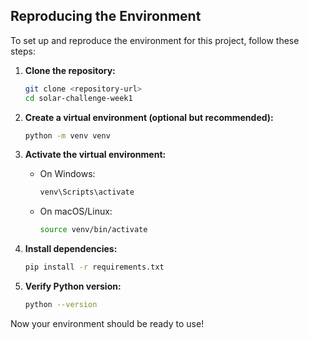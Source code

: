## Reproducing the Environment

To set up and reproduce the environment for this project, follow these steps:

1. **Clone the repository:**
   ```sh
   git clone <repository-url>
   cd solar-challenge-week1
   ```

2. **Create a virtual environment (optional but recommended):**
   ```sh
   python -m venv venv
   ```

3. **Activate the virtual environment:**
   - On Windows:
     ```sh
     venv\Scripts\activate
     ```
   - On macOS/Linux:
     ```sh
     source venv/bin/activate
     ```

4. **Install dependencies:**
   ```sh
   pip install -r requirements.txt
   ```

5. **Verify Python version:**
   ```sh
   python --version
   ```

Now your environment should be ready to use!